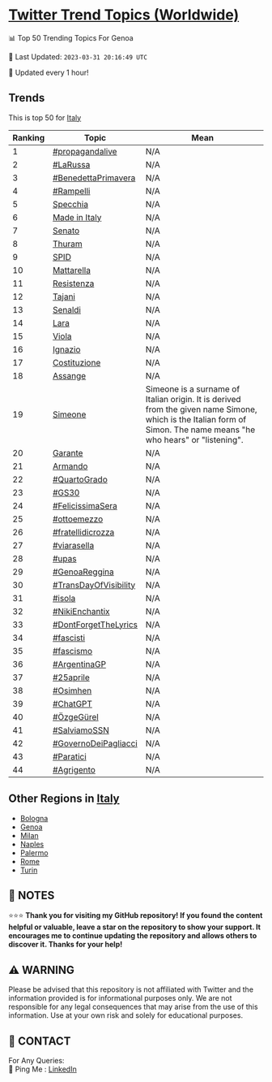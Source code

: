 [Twitter Trend Topics (Worldwide)](https://github.com/ErcinDedeoglu/Twitter-Trend-Topics)
==========


📊 Top 50 Trending Topics For Genoa

📆 Last Updated: `2023-03-31 20:16:49 UTC`

🔧 Updated every 1 hour!


## Trends

This is top 50 for [Italy](</Italy>)

| Ranking | Topic | Mean |
| ------- | ------------ | ------------ |
| 1 | [#propagandalive](http://twitter.com/search?q=%23propagandalive) | N/A |
| 2 | [#LaRussa](http://twitter.com/search?q=%23LaRussa) | N/A |
| 3 | [#BenedettaPrimavera](http://twitter.com/search?q=%23BenedettaPrimavera) | N/A |
| 4 | [#Rampelli](http://twitter.com/search?q=%23Rampelli) | N/A |
| 5 | [Specchia](http://twitter.com/search?q=Specchia) | N/A |
| 6 | [Made in Italy](http://twitter.com/search?q=Made+in+Italy) | N/A |
| 7 | [Senato](http://twitter.com/search?q=Senato) | N/A |
| 8 | [Thuram](http://twitter.com/search?q=Thuram) | N/A |
| 9 | [SPID](http://twitter.com/search?q=SPID) | N/A |
| 10 | [Mattarella](http://twitter.com/search?q=Mattarella) | N/A |
| 11 | [Resistenza](http://twitter.com/search?q=Resistenza) | N/A |
| 12 | [Tajani](http://twitter.com/search?q=Tajani) | N/A |
| 13 | [Senaldi](http://twitter.com/search?q=Senaldi) | N/A |
| 14 | [Lara](http://twitter.com/search?q=Lara) | N/A |
| 15 | [Viola](http://twitter.com/search?q=Viola) | N/A |
| 16 | [Ignazio](http://twitter.com/search?q=Ignazio) | N/A |
| 17 | [Costituzione](http://twitter.com/search?q=Costituzione) | N/A |
| 18 | [Assange](http://twitter.com/search?q=Assange) | N/A |
| 19 | [Simeone](http://twitter.com/search?q=Simeone) | Simeone is a surname of Italian origin. It is derived from the given name Simone, which is the Italian form of Simon. The name means "he who hears" or "listening". |
| 20 | [Garante](http://twitter.com/search?q=Garante) | N/A |
| 21 | [Armando](http://twitter.com/search?q=Armando) | N/A |
| 22 | [#QuartoGrado](http://twitter.com/search?q=%23QuartoGrado) | N/A |
| 23 | [#GS30](http://twitter.com/search?q=%23GS30) | N/A |
| 24 | [#FelicissimaSera](http://twitter.com/search?q=%23FelicissimaSera) | N/A |
| 25 | [#ottoemezzo](http://twitter.com/search?q=%23ottoemezzo) | N/A |
| 26 | [#fratellidicrozza](http://twitter.com/search?q=%23fratellidicrozza) | N/A |
| 27 | [#viarasella](http://twitter.com/search?q=%23viarasella) | N/A |
| 28 | [#upas](http://twitter.com/search?q=%23upas) | N/A |
| 29 | [#GenoaReggina](http://twitter.com/search?q=%23GenoaReggina) | N/A |
| 30 | [#TransDayOfVisibility](http://twitter.com/search?q=%23TransDayOfVisibility) | N/A |
| 31 | [#isola](http://twitter.com/search?q=%23isola) | N/A |
| 32 | [#NikiEnchantix](http://twitter.com/search?q=%23NikiEnchantix) | N/A |
| 33 | [#DontForgetTheLyrics](http://twitter.com/search?q=%23DontForgetTheLyrics) | N/A |
| 34 | [#fascisti](http://twitter.com/search?q=%23fascisti) | N/A |
| 35 | [#fascismo](http://twitter.com/search?q=%23fascismo) | N/A |
| 36 | [#ArgentinaGP](http://twitter.com/search?q=%23ArgentinaGP) | N/A |
| 37 | [#25aprile](http://twitter.com/search?q=%2325aprile) | N/A |
| 38 | [#Osimhen](http://twitter.com/search?q=%23Osimhen) | N/A |
| 39 | [#ChatGPT](http://twitter.com/search?q=%23ChatGPT) | N/A |
| 40 | [#ÖzgeGürel](http://twitter.com/search?q=%23%c3%96zgeG%c3%bcrel) | N/A |
| 41 | [#SalviamoSSN](http://twitter.com/search?q=%23SalviamoSSN) | N/A |
| 42 | [#GovernoDeiPagliacci](http://twitter.com/search?q=%23GovernoDeiPagliacci) | N/A |
| 43 | [#Paratici](http://twitter.com/search?q=%23Paratici) | N/A |
| 44 | [#Agrigento](http://twitter.com/search?q=%23Agrigento) | N/A |



## Other Regions in [Italy](</Italy>)

* [Bologna](</Italy/Bologna.md>)
* [Genoa](</Italy/Genoa.md>)
* [Milan](</Italy/Milan.md>)
* [Naples](</Italy/Naples.md>)
* [Palermo](</Italy/Palermo.md>)
* [Rome](</Italy/Rome.md>)
* [Turin](</Italy/Turin.md>)



## 📝 NOTES

⭐⭐⭐ **Thank you for visiting my GitHub repository! If you found the content helpful or valuable, leave a star on the repository to show your support. It encourages me to continue updating the repository and allows others to discover it. Thanks for your help!**


## ⚠️ WARNING

Please be advised that this repository is not affiliated with Twitter and the information provided is for informational purposes only. We are not responsible for any legal consequences that may arise from the use of this information. Use at your own risk and solely for educational purposes.


## 📨 CONTACT

 For Any Queries:  
            🏓 Ping Me : [LinkedIn](https://www.linkedin.com/in/ercindedeoglu/)
